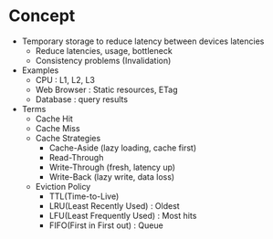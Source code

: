 # Concept
* Temporary storage to reduce latency between devices latencies
	* Reduce latencies, usage, bottleneck
	* Consistency problems (Invalidation)
* Examples
	* CPU : L1, L2, L3
	* Web Browser : Static resources, ETag
	* Database : query results
* Terms
	* Cache Hit
	* Cache Miss
	* Cache Strategies
		* Cache-Aside (lazy loading, cache first)
		* Read-Through
		* Write-Through (fresh, latency up)
		* Write-Back (lazy write, data loss)
	* Eviction Policy
		* TTL(Time-to-Live)
		* LRU(Least Recently Used) : Oldest
		* LFU(Least Frequently Used) : Most hits
		* FIFO(First in First out) : Queue